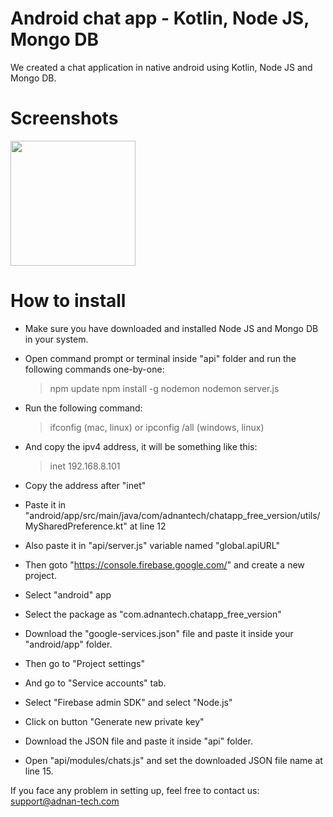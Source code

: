 # Android chat app - Kotlin, Node JS, Mongo DB

We created a chat application in native android using Kotlin, Node JS and Mongo DB.

# Screenshots

<img src="https://adnan-tech.com/uploads/Welcome.png" width="200" />

# How to install

- Make sure you have downloaded and installed Node JS and Mongo DB in your system.

- Open command prompt or terminal inside "api" folder and run the following commands one-by-one:
	> npm update
	> npm install -g nodemon
	> nodemon server.js

- Run the following command:
	> ifconfig (mac, linux)
	or
	> ipconfig /all (windows, linux)

- And copy the ipv4 address, it will be something like this:
	> inet 192.168.8.101

- Copy the address after "inet"

- Paste it in "android/app/src/main/java/com/adnantech/chatapp_free_version/utils/MySharedPreference.kt" at line 12

- Also paste it in "api/server.js" variable named "global.apiURL"

- Then goto "https://console.firebase.google.com/" and create a new project.
- Select "android" app
- Select the package as "com.adnantech.chatapp_free_version"
- Download the "google-services.json" file and paste it inside your "android/app" folder.
- Then go to "Project settings"
- And go to "Service accounts" tab.
- Select "Firebase admin SDK" and select "Node.js"
- Click on button "Generate new private key"
- Download the JSON file and paste it inside "api" folder.
- Open "api/modules/chats.js" and set the downloaded JSON file name at line 15.

If you face any problem in setting up, feel free to contact us: support@adnan-tech.com